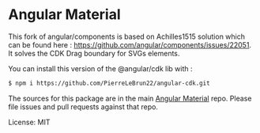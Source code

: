 Angular Material
=======

This fork of angular/components is based on Achilles1515 solution which can be found here : https://github.com/angular/components/issues/22051.
It solves the CDK Drag boundary for SVGs elements.

You can install this version of the @angular/cdk lib with :
```bash 
$ npm i https://github.com/PierreLeBrun22/angular-cdk.git 
```

The sources for this package are in the main [Angular Material](https://github.com/angular/components) repo. Please file issues and pull requests against that repo.

License: MIT

